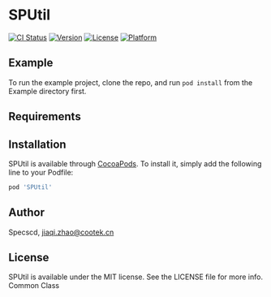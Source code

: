 # SPUtil
[![CI Status](https://img.shields.io/travis/Specscd/SPUtil.svg?style=flat)](https://travis-ci.org/Specscd/SPUtil)
[![Version](https://img.shields.io/cocoapods/v/SPUtil.svg?style=flat)](https://cocoapods.org/pods/SPUtil)
[![License](https://img.shields.io/cocoapods/l/SPUtil.svg?style=flat)](https://cocoapods.org/pods/SPUtil)
[![Platform](https://img.shields.io/cocoapods/p/SPUtil.svg?style=flat)](https://cocoapods.org/pods/SPUtil)

## Example

To run the example project, clone the repo, and run `pod install` from the Example directory first.

## Requirements

## Installation

SPUtil is available through [CocoaPods](https://cocoapods.org). To install
it, simply add the following line to your Podfile:

```ruby
pod 'SPUtil'
```

## Author

Specscd, jiaqi.zhao@cootek.cn

## License

SPUtil is available under the MIT license. See the LICENSE file for more info.
Common Class
